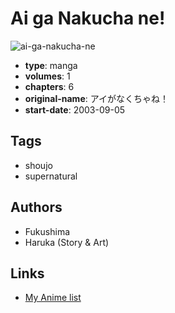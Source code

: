 # Ai ga Nakucha ne!

![ai-ga-nakucha-ne](https://cdn.myanimelist.net/images/manga/3/19731.jpg)

-   **type**: manga
-   **volumes**: 1
-   **chapters**: 6
-   **original-name**: アイがなくちゃね！
-   **start-date**: 2003-09-05

## Tags

-   shoujo
-   supernatural

## Authors

-   Fukushima
-   Haruka (Story & Art)

## Links

-   [My Anime list](https://myanimelist.net/manga/13903/Ai_ga_Nakucha_ne)
